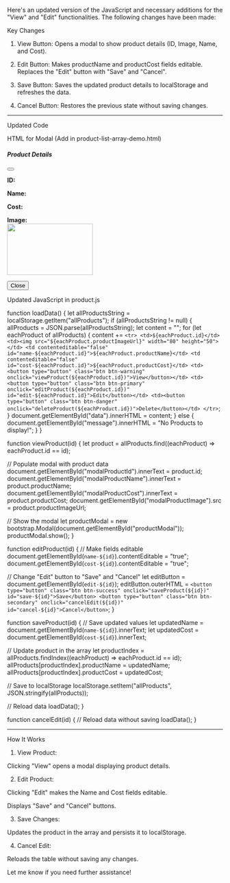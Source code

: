 Here's an updated version of the JavaScript and necessary additions for the "View" and "Edit" functionalities. The following changes have been made:

Key Changes

1. View Button: Opens a modal to show product details (ID, Image, Name, and Cost).


2. Edit Button: Makes productName and productCost fields editable. Replaces the "Edit" button with "Save" and "Cancel".


3. Save Button: Saves the updated product details to localStorage and refreshes the data.


4. Cancel Button: Restores the previous state without saving changes.




---

Updated Code

HTML for Modal (Add in product-list-array-demo.html)

<!-- Modal -->
<div class="modal fade" id="productModal" tabindex="-1" aria-labelledby="productModalLabel" aria-hidden="true">
  <div class="modal-dialog">
    <div class="modal-content">
      <div class="modal-header">
        <h5 class="modal-title" id="productModalLabel">Product Details</h5>
        <button type="button" class="btn-close" data-bs-dismiss="modal" aria-label="Close"></button>
      </div>
      <div class="modal-body">
        <p><strong>ID:</strong> <span id="modalProductId"></span></p>
        <p><strong>Name:</strong> <span id="modalProductName"></span></p>
        <p><strong>Cost:</strong> <span id="modalProductCost"></span></p>
        <p>
          <strong>Image:</strong><br />
          <img id="modalProductImage" src="" width="200" height="120" />
        </p>
      </div>
      <div class="modal-footer">
        <button type="button" class="btn btn-secondary" data-bs-dismiss="modal">Close</button>
      </div>
    </div>
  </div>
</div>

Updated JavaScript in product.js

function loadData() {
  let allProductsString = localStorage.getItem("allProducts");
  if (allProductsString != null) {
    allProducts = JSON.parse(allProductsString);
    let content = "";
    for (let eachProduct of allProducts) {
      content += `<tr>
                      <td>${eachProduct.id}</td>
                      <td><img src="${eachProduct.productImageUrl}" width="80" height="50"></td>
                      <td contenteditable="false" id="name-${eachProduct.id}">${eachProduct.productName}</td>
                      <td contenteditable="false" id="cost-${eachProduct.id}">${eachProduct.productCost}</td>
                      <td><button type="button" class="btn btn-warning" onclick="viewProduct(${eachProduct.id})">View</button></td>
                      <td><button type="button" class="btn btn-primary" onclick="editProduct(${eachProduct.id})" id="edit-${eachProduct.id}">Edit</button></td>
                      <td><button type="button" class="btn btn-danger" onclick="deleteProduct(${eachProduct.id})">Delete</button></td>
                  </tr>`;
    }
    document.getElementById("data").innerHTML = content;
  } else {
    document.getElementById("message").innerHTML = "No Products to display!";
  }
}

function viewProduct(id) {
  let product = allProducts.find((eachProduct) => eachProduct.id == id);

  // Populate modal with product data
  document.getElementById("modalProductId").innerText = product.id;
  document.getElementById("modalProductName").innerText = product.productName;
  document.getElementById("modalProductCost").innerText = product.productCost;
  document.getElementById("modalProductImage").src = product.productImageUrl;

  // Show the modal
  let productModal = new bootstrap.Modal(document.getElementById("productModal"));
  productModal.show();
}

function editProduct(id) {
  // Make fields editable
  document.getElementById(`name-${id}`).contentEditable = "true";
  document.getElementById(`cost-${id}`).contentEditable = "true";

  // Change "Edit" button to "Save" and "Cancel"
  let editButton = document.getElementById(`edit-${id}`);
  editButton.outerHTML = `
    <button type="button" class="btn btn-success" onclick="saveProduct(${id})" id="save-${id}">Save</button>
    <button type="button" class="btn btn-secondary" onclick="cancelEdit(${id})" id="cancel-${id}">Cancel</button>
  `;
}

function saveProduct(id) {
  // Save updated values
  let updatedName = document.getElementById(`name-${id}`).innerText;
  let updatedCost = document.getElementById(`cost-${id}`).innerText;

  // Update product in the array
  let productIndex = allProducts.findIndex((eachProduct) => eachProduct.id == id);
  allProducts[productIndex].productName = updatedName;
  allProducts[productIndex].productCost = updatedCost;

  // Save to localStorage
  localStorage.setItem("allProducts", JSON.stringify(allProducts));

  // Reload data
  loadData();
}

function cancelEdit(id) {
  // Reload data without saving
  loadData();
}


---

How It Works

1. View Product:

Clicking "View" opens a modal displaying product details.



2. Edit Product:

Clicking "Edit" makes the Name and Cost fields editable.

Displays "Save" and "Cancel" buttons.



3. Save Changes:

Updates the product in the array and persists it to localStorage.



4. Cancel Edit:

Reloads the table without saving any changes.




Let me know if you need further assistance!

